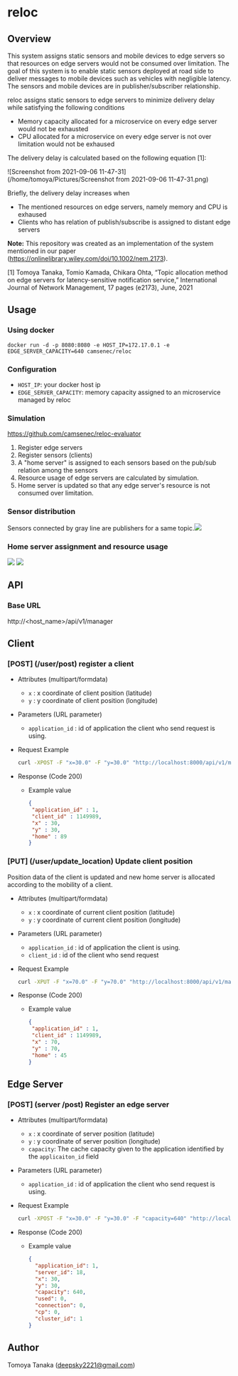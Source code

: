 # reloc

## Overview
This system assigns static sensors and mobile devices to edge servers so that resources on edge servers would not be consumed over limitation. The goal of this system is to enable static sensors deployed at road side to deliver messages to mobile devices such as vehicles with negligible latency. The sensors and mobile devices are in publisher/subscriber relationship.  



reloc assigns static sensors to edge servers to minimize delivery delay while satisfying the following conditions

- Memory capacity allocated for a microservice on every edge server would not be exhausted
- CPU allocated for a microservice on every edge server is not over limitation would not be exhaused



The delivery delay is calculated based on the following equation [1]:

![Screenshot from 2021-09-06 11-47-31](/home/tomoya/Pictures/Screenshot from 2021-09-06 11-47-31.png)

Briefly, the delivery delay increases when

- The mentioned resources on edge servers, namely memory and CPU is exhaused
- Clients who has relation of publish/subscribe is assigned to distant edge servers



**Note:** This repository was created as an implementation of the system mentioned in our paper (https://onlinelibrary.wiley.com/doi/10.1002/nem.2173). 



[1]  Tomoya Tanaka, Tomio Kamada, Chikara Ohta, “Topic allocation method on  edge servers for latency-sensitive notification service,” International  Journal of Network Management, 17 pages (e2173), June, 2021



## Usage

### Using docker

```
docker run -d -p 8080:8080 -e HOST_IP=172.17.0.1 -e EDGE_SERVER_CAPACITY=640 camsenec/reloc
```



### Configuration

- `HOST_IP`: your docker host ip
- `EDGE_SERVER_CAPACITY`: memory capacity assigned to an microservice managed by reloc



### Simulation

https://github.com/camsenec/reloc-evaluator

1. Register edge servers
2. Register sensors (clients)
3. A "home server" is assigned to each sensors based on the pub/sub relation among the sensors
4. Resource usage of edge servers are calculated by simulation.
5. Home server is updated so that any edge server's resource is not consumed over limitation.



### Sensor distribution

Sensors connected by gray line are publishers for a same topic.<img src="https://reloc.s3.eu-north-1.amazonaws.com/client_distribution.png">



### Home server assignment and resource usage

<img src="https://reloc.s3.eu-north-1.amazonaws.com/used.png">



<img src="https://reloc.s3.eu-north-1.amazonaws.com/cp.png">






## API

### Base URL

http://<host_name>/api/v1/manager



## Client

### [POST] (/user/post) register a client

+ Attributes (multipart/formdata)

  + `x` :  x coordinate of client position (latitude)
  + `y` :  y coordinate of client position (longitude)

- Parameters (URL parameter)
  - `application_id` : id of application the client who send request is using.

- Request Example

  ```bash
  curl -XPOST -F "x=30.0" -F "y=30.0" "http://localhost:8000/api/v1/manager/user/post/?application_id=1"
  ```


+ Response (Code 200)

  + Example value

    ```json
    {
     "application_id" : 1,
     "client_id" : 1149989,
     "x" : 30,
     "y" : 30,
     "home" : 89
    }
    ```



### [PUT] (/user/update_location) Update client position

Position data of the client is updated and new home server is allocated according to the mobility of a client. 

+ Attributes (multipart/formdata)

  + `x` :  x coordinate of current client position (latitude)
  + `y` :  y coordinate of current client position (longitude)


- Parameters (URL parameter)
  - `application_id` : id of application the client is using.
  - `client_id` : id of the client who send request

- Request Example

  ```bash
  curl -XPUT -F "x=70.0" -F "y=70.0" "http://localhost:8000/api/v1/manager/user/update_location/?application_id=1&client_id=1149989"
  ```

  

+ Response (Code 200)

  + Example value

    ```json
    {
     "application_id" : 1,
     "client_id" : 1149989,
     "x" : 70,
     "y" : 70,
     "home" : 45
    }
    ```



## Edge Server

### [POST] (server /post) Register an edge server

+ Attributes (multipart/formdata)

  + `x` :  x coordinate of server position (latitude)
  + `y` :  y coordinate of server position (longitude)
  + `capacity`: The cache capacity given to the application identified by the `applicaiton_id` field

- Parameters (URL parameter)
  - `application_id` : id of application the client who send request is using.

- Request Example

  ```bash
  curl -XPOST -F "x=30.0" -F "y=30.0" -F "capacity=640" "http://localhost:8000/api/v1/manager/server/post/?application_id=1"
  ```


+ Response (Code 200)

  + Example value

    ```json
    {
      "application_id": 1,
      "server_id": 18,
      "x": 30,
      "y": 30,
      "capacity": 640,
      "used": 0,
      "connection": 0,
      "cp": 0,
      "cluster_id": 1
    }
    ```
    



## Author

Tomoya Tanaka (deepsky2221@gmail.com)
